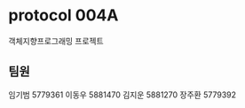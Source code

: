 <h1>protocol 004A</h1>
객체지향프로그래밍 프로젝트
<h2>팀원</h2>
임기범 5779361  
이동우 5881470  
김지운 5881270  
장주환 5779392  
 